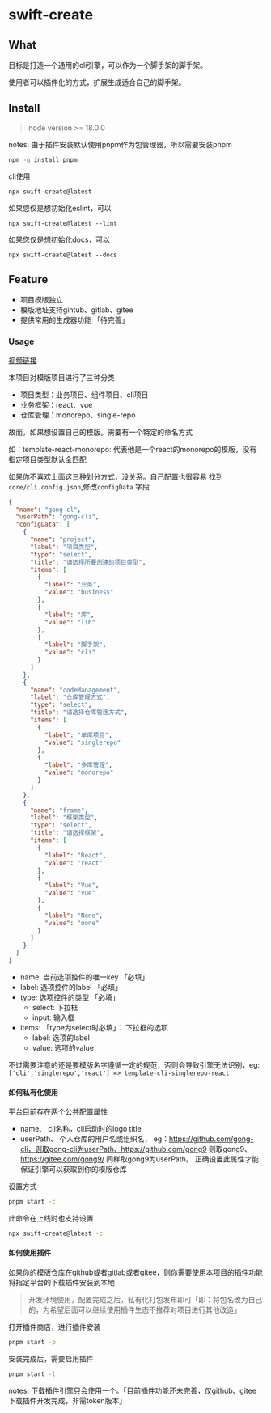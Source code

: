 # swift-create

## What

目标是打造一个通用的cli引擎，可以作为一个脚手架的脚手架。

使用者可以插件化的方式，扩展生成适合自己的脚手架。

## Install
> node version >= 18.0.0

notes: 由于插件安装默认使用pnpm作为包管理器，所以需要安装pnpm

```bash
npm -g install pnpm
```

cli使用
```bash
npx swift-create@latest
```

如果您仅是想初始化eslint，可以
```base
npx swift-create@latest --lint
```

如果您仅是想初始化docs，可以
```base
npx swift-create@latest --docs
```

## Feature

- 项目模版独立
- 模版地址支持gihtub、gitlab、gitee
- 提供常用的生成器功能 「待完善」

### Usage

[视频链接](https://www.yuque.com/gongxiaobai/ckuidk/wp6gx65o7ezn0ud1)

本项目对模版项目进行了三种分类

- 项目类型：业务项目、组件项目、cli项目
- 业务框架：react、vue
- 仓库管理：monorepo、single-repo

故而，如果想设置自己的模版。需要有一个特定的命名方式

如：template-react-monorepo: 代表他是一个react的monorepo的模版，没有指定项目类型默认全匹配

如果你不喜欢上面这三种划分方式，没关系。自己配置也很容易
找到`core/cli.config.json`,修改`configData` 字段

```json
{
  "name": "gong-cl",
  "userPath": "gong-cli",
  "configData": [
    {
      "name": "project",
      "label": "项目类型",
      "type": "select",
      "title": "请选择所要创建的项目类型",
      "items": [
        {
          "label": "业务",
          "value": "business"
        },
        {
          "label": "库",
          "value": "lib"
        },
        {
          "label": "脚手架",
          "value": "cli"
        }
      ]
    },
    {
      "name": "codeManagement",
      "label": "仓库管理方式",
      "type": "select",
      "title": "请选择仓库管理方式",
      "items": [
        {
          "label": "单库项目",
          "value": "singlerepo"
        },
        {
          "label": "多库管理",
          "value": "monorepo"
        }
      ]
    },
    {
      "name": "frame",
      "label": "框架类型",
      "type": "select",
      "title": "请选择框架",
      "items": [
        {
          "label": "React",
          "value": "react"
        },
        {
          "label": "Vue",
          "value": "vue"
        },
        {
          "label": "None",
          "value": "none"
        }
      ]
    }
  ]
}
```
- name: 当前选项控件的唯一key 「必填」
- label: 选项控件的label 「必填」
- type: 选项控件的类型 「必填」
    - select: 下拉框
    - input: 输入框
- items: 「type为select时必填」： 下拉框的选项
    - label: 选项的label
    - value: 选项的value


不过需要注意的还是要模版名字遵循一定的规范，否则会导致引擎无法识别，eg:`['cli','singlerepo','react'] => template-cli-singlerepo-react`


#### 如何私有化使用
平台目前存在两个公共配置属性
- name、 cli名称，cli启动时的logo title
- userPath、 个人仓库的用户名或组织名， eg：https://github.com/gong-cli，则取gong-cli为userPath、https://github.com/gong9 则取gong9、https://gitee.com/gong9/ 同样取gong9为userPath。 正确设置此属性才能保证引擎可以获取到你的模版仓库

设置方式

```bash
pnpm start -c
```

此命令在上线时也支持设置
    
```bash
npx swift-create@latest -c
```

#### 如何使用插件
如果你的模版仓库在github或者gitlab或者gitee，则你需要使用本项目的插件功能将指定平台的下载插件安装到本地
> 开发环境使用，配置完成之后，私有化打包发布即可「即：将包名改为自己的，为希望后面可以继续使用插件生态不推荐对项目进行其他改造」

打开插件商店，进行插件安装
```bash
pnpm start -p
```

安装完成后，需要启用插件
```bash
pnpm start -l
```
notes: 下载插件引擎只会使用一个。「目前插件功能还未完善，仅github、gitee下载插件开发完成，非需token版本」

